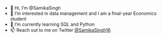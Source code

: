 - 👋 Hi, I’m @SamikaSingh
- 👀 I’m interested in data management and I am a final-year Economics student
- 🌱 I’m currently learning SQL and Python
- 📫 Reach out to me on Twitter [@SamikaSingh16](https://twitter.com/SamikaSingh16)

<!---
SamikaSingh/SamikaSingh is a ✨ special ✨ repository because its `README.md` (this file) appears on your GitHub profile.
You can click the Preview link to take a look at your changes.
--->
